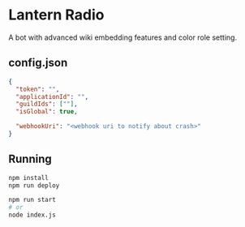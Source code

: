 # Lantern Radio

A bot with advanced wiki embedding features and color role setting.

## config.json

```json
{
  "token": "",
  "applicationId": "",
  "guildIds": [""],
  "isGlobal": true,

  "webhookUri": "<webhook uri to notify about crash>"
}
```

## Running

```bash
npm install
npm run deploy

npm run start
# or
node index.js
```